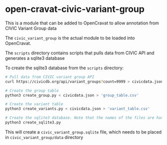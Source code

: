 # open-cravat-civic-variant-group

This is a module that can be added to OpenCravat to allow annotation from CIVIC Variant Group data

The `civic_variant_group` is the actual module to be loaded into OpenCravat.

The `scripts` directory contains scripts that pulls data from CIVIC API and generates a sqlite3 database

To create the sqlite3 database from the `scripts` directory:

```bash
# Pull data from CIVIC variant group API
curl https://civicdb.org/api/variant_groups?count=9999 > civicdata.json

# Create the group table
python3 create_group.py < civicdata.json > 'group_table.csv'

# Create the variant table
python3 create_variants.py < civicdata.json > 'variant_table.csv'

# Create the sqlite3 database. Note that the names of the files are harded coded in
python3 create_sqlite3.py
```

This will create a `civic_variant_group.sqlite` file, which needs to be placed in `civic_variant_group/data` directory
